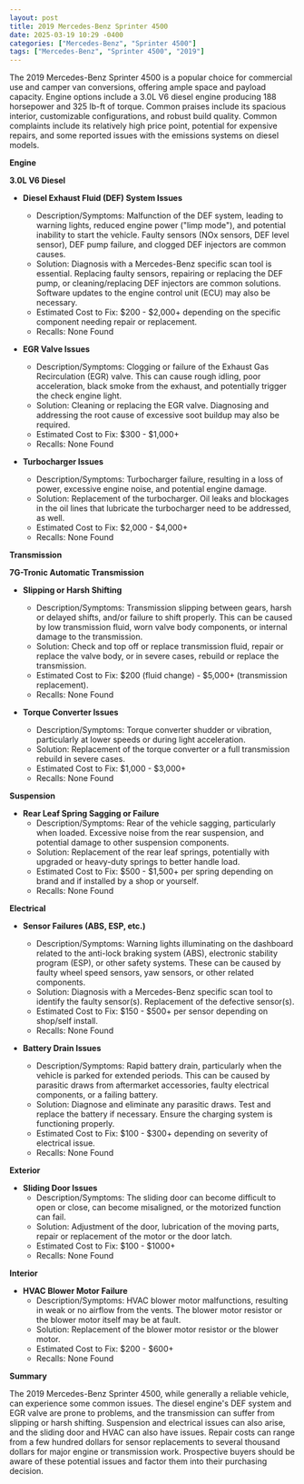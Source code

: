 ```yaml
---
layout: post
title: 2019 Mercedes-Benz Sprinter 4500
date: 2025-03-19 10:29 -0400
categories: ["Mercedes-Benz", "Sprinter 4500"]
tags: ["Mercedes-Benz", "Sprinter 4500", "2019"]
---
```

The 2019 Mercedes-Benz Sprinter 4500 is a popular choice for commercial use and camper van conversions, offering ample space and payload capacity. Engine options include a 3.0L V6 diesel engine producing 188 horsepower and 325 lb-ft of torque. Common praises include its spacious interior, customizable configurations, and robust build quality. Common complaints include its relatively high price point, potential for expensive repairs, and some reported issues with the emissions systems on diesel models.

**Engine**

**3.0L V6 Diesel**

*   **Diesel Exhaust Fluid (DEF) System Issues**
    *   Description/Symptoms: Malfunction of the DEF system, leading to warning lights, reduced engine power ("limp mode"), and potential inability to start the vehicle. Faulty sensors (NOx sensors, DEF level sensor), DEF pump failure, and clogged DEF injectors are common causes.
    *   Solution: Diagnosis with a Mercedes-Benz specific scan tool is essential. Replacing faulty sensors, repairing or replacing the DEF pump, or cleaning/replacing DEF injectors are common solutions. Software updates to the engine control unit (ECU) may also be necessary.
    *   Estimated Cost to Fix: $200 - $2,000+ depending on the specific component needing repair or replacement.
    *   Recalls: None Found

*   **EGR Valve Issues**
    *   Description/Symptoms: Clogging or failure of the Exhaust Gas Recirculation (EGR) valve. This can cause rough idling, poor acceleration, black smoke from the exhaust, and potentially trigger the check engine light.
    *   Solution: Cleaning or replacing the EGR valve. Diagnosing and addressing the root cause of excessive soot buildup may also be required.
    *   Estimated Cost to Fix: $300 - $1,000+
    *   Recalls: None Found

*   **Turbocharger Issues**
    *   Description/Symptoms: Turbocharger failure, resulting in a loss of power, excessive engine noise, and potential engine damage.
    *   Solution: Replacement of the turbocharger. Oil leaks and blockages in the oil lines that lubricate the turbocharger need to be addressed, as well.
    *   Estimated Cost to Fix: $2,000 - $4,000+
    *   Recalls: None Found

**Transmission**

**7G-Tronic Automatic Transmission**

*   **Slipping or Harsh Shifting**
    *   Description/Symptoms: Transmission slipping between gears, harsh or delayed shifts, and/or failure to shift properly. This can be caused by low transmission fluid, worn valve body components, or internal damage to the transmission.
    *   Solution: Check and top off or replace transmission fluid, repair or replace the valve body, or in severe cases, rebuild or replace the transmission.
    *   Estimated Cost to Fix: $200 (fluid change) - $5,000+ (transmission replacement).
    *   Recalls: None Found

*   **Torque Converter Issues**
    *   Description/Symptoms: Torque converter shudder or vibration, particularly at lower speeds or during light acceleration.
    *   Solution: Replacement of the torque converter or a full transmission rebuild in severe cases.
    *   Estimated Cost to Fix: $1,000 - $3,000+
    *   Recalls: None Found

**Suspension**

*   **Rear Leaf Spring Sagging or Failure**
    *   Description/Symptoms: Rear of the vehicle sagging, particularly when loaded. Excessive noise from the rear suspension, and potential damage to other suspension components.
    *   Solution: Replacement of the rear leaf springs, potentially with upgraded or heavy-duty springs to better handle load.
    *   Estimated Cost to Fix: $500 - $1,500+ per spring depending on brand and if installed by a shop or yourself.
    *   Recalls: None Found

**Electrical**

*   **Sensor Failures (ABS, ESP, etc.)**
    *   Description/Symptoms: Warning lights illuminating on the dashboard related to the anti-lock braking system (ABS), electronic stability program (ESP), or other safety systems. These can be caused by faulty wheel speed sensors, yaw sensors, or other related components.
    *   Solution: Diagnosis with a Mercedes-Benz specific scan tool to identify the faulty sensor(s). Replacement of the defective sensor(s).
    *   Estimated Cost to Fix: $150 - $500+ per sensor depending on shop/self install.
    *   Recalls: None Found

*   **Battery Drain Issues**
    *   Description/Symptoms: Rapid battery drain, particularly when the vehicle is parked for extended periods. This can be caused by parasitic draws from aftermarket accessories, faulty electrical components, or a failing battery.
    *   Solution: Diagnose and eliminate any parasitic draws. Test and replace the battery if necessary. Ensure the charging system is functioning properly.
    *   Estimated Cost to Fix: $100 - $300+ depending on severity of electrical issue.
    *   Recalls: None Found

**Exterior**

*   **Sliding Door Issues**
    * Description/Symptoms: The sliding door can become difficult to open or close, can become misaligned, or the motorized function can fail.
    * Solution: Adjustment of the door, lubrication of the moving parts, repair or replacement of the motor or the door latch.
    * Estimated Cost to Fix: $100 - $1000+
    * Recalls: None Found

**Interior**

*   **HVAC Blower Motor Failure**
    *   Description/Symptoms: HVAC blower motor malfunctions, resulting in weak or no airflow from the vents. The blower motor resistor or the blower motor itself may be at fault.
    *   Solution: Replacement of the blower motor resistor or the blower motor.
    *   Estimated Cost to Fix: $200 - $600+
    *   Recalls: None Found

**Summary**

The 2019 Mercedes-Benz Sprinter 4500, while generally a reliable vehicle, can experience some common issues. The diesel engine's DEF system and EGR valve are prone to problems, and the transmission can suffer from slipping or harsh shifting. Suspension and electrical issues can also arise, and the sliding door and HVAC can also have issues. Repair costs can range from a few hundred dollars for sensor replacements to several thousand dollars for major engine or transmission work. Prospective buyers should be aware of these potential issues and factor them into their purchasing decision.

